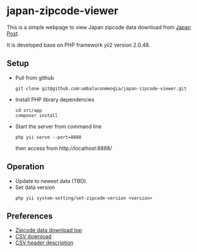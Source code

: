 # japan-zipcode-viewer

This is a simple webpage to view Japan zipcode data download from [Japan Post](https://www.post.japanpost.jp/zipcode/download.html).

It is developed base on PHP framework yii2 version 2.0.48.

## Setup

* Pull from github
  ```shell
  git clone git@github.com:umbalaconmeogia/japan-zipcode-viewer.git
  ```
* Install PHP library dependencies
  ```shell
  cd src/app
  composer install
  ```
* Start the server from command line
   ```shell
   php yii serve --port=8888
   ```
   then access from http://localhost:8888/

## Operation

* Update to newest data (TBD).
* Set data version
  ```shell
  php yii system-setting/set-zipcode-version <version>
  ```

## Preferences
* [Zipcode data download top](https://www.post.japanpost.jp/zipcode/download.html)
* [CSV download](https://www.post.japanpost.jp/zipcode/dl/kogaki-zip.html)
* [CSV header description](https://www.post.japanpost.jp/zipcode/dl/readme.html)